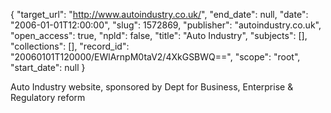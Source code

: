 {
  "target_url": "http://www.autoindustry.co.uk/", 
  "end_date": null, 
  "date": "2006-01-01T12:00:00", 
  "slug": 1572869, 
  "publisher": "autoindustry.co.uk", 
  "open_access": true, 
  "npld": false, 
  "title": "Auto Industry", 
  "subjects": [], 
  "collections": [], 
  "record_id": "20060101T120000/EWlArnpM0taV2/4XkGSBWQ==", 
  "scope": "root", 
  "start_date": null
}

Auto Industry website, sponsored by Dept for Business, Enterprise & Regulatory reform